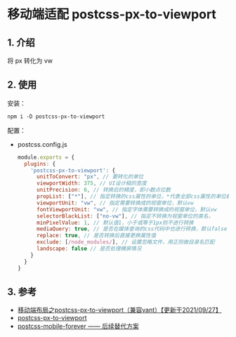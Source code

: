 <!--#region
@author 吴钦飞
@email wuqinfei@qq.com
@create date 2023-12-29 16:29:00
@modify date 2023-12-29 16:29:00
@desc [description]
#endregion-->


# 移动端适配 postcss-px-to-viewport

## 1. 介绍

将 px 转化为 vw

## 2. 使用

安装：

```shell
npm i -D postcss-px-to-viewport
```

配置：

* postcss.config.js

    ```js
    module.exports = {
      plugins: {
        'postcss-px-to-viewport': {
          unitToConvert: "px", // 要转化的单位
          viewportWidth: 375, // UI设计稿的宽度
          unitPrecision: 6, // 转换后的精度，即小数点位数
          propList: ["*"], // 指定转换的css属性的单位，*代表全部css属性的单位都进行转换
          viewportUnit: "vw", // 指定需要转换成的视窗单位，默认vw
          fontViewportUnit: "vw", // 指定字体需要转换成的视窗单位，默认vw
          selectorBlackList: ["no-vw"], // 指定不转换为视窗单位的类名，
          minPixelValue: 1, // 默认值1，小于或等于1px则不进行转换
          mediaQuery: true, // 是否在媒体查询的css代码中也进行转换，默认false
          replace: true, // 是否转换后直接更换属性值
          exclude: [/node_modules/], // 设置忽略文件，用正则做目录名匹配
          landscape: false // 是否处理横屏情况
        }
      }
    }
    ```

## 3. 参考

* [移动端布局之postcss-px-to-viewport（兼容vant）【更新于2021/09/27】](https://www.cnblogs.com/zhangnan35/p/12682925.html)
* [postcss-px-to-viewport](https://github.com/evrone/postcss-px-to-viewport)
* [postcss-mobile-forever —— 后续替代方案](https://github.com/wswmsword/postcss-mobile-forever)